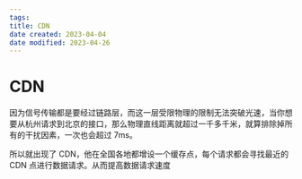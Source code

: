 ```yaml
---
tags:
title: CDN
date created: 2023-04-04
date modified: 2023-04-26
---
```


# CDN

因为信号传输都是要经过链路层，而这一层受限物理的限制无法突破光速，当你想要从杭州请求到北京的接口，那么物理直线距离就超过一千多千米，就算排除掉所有的干扰因素，一次也会超过 7ms。

所以就出现了 CDN，他在全国各地都增设一个缓存点，每个请求都会寻找最近的 CDN 点进行数据请求。从而提高数据请求速度
